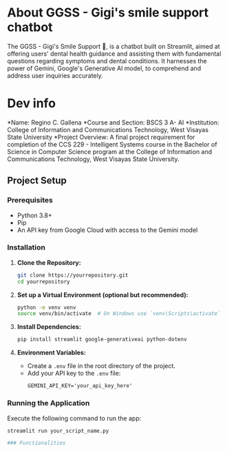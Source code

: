 # About GGSS - Gigi's smile support chatbot
The GGSS - Gigi's Smile Support 🦷, is a chatbot built on Streamlit, aimed at offering users' dental health guidance and assisting them with fundamental questions regarding symptoms and dental conditions. It harnesses the power of Gemini, Google's Generative AI model, to comprehend and address user inquiries accurately.

# Dev info
*Name: Regino C. Gallena
*Course and Section: BSCS 3 A- AI
*Institution: College of Information and Communications Technology, West Visayas State University
*Project Overview: A final project requirement for completion of the CCS 229 - Intelligent Systems
course in the Bachelor of Science in Computer Science program 
at the College of Information and Communications Technology, West Visayas State University.
## Project Setup

### Prerequisites

- Python 3.8+
- Pip
- An API key from Google Cloud with access to the Gemini model

### Installation

1. **Clone the Repository:**
   ```bash
   git clone https://yourrepository.git
   cd yourrepository
   ```

2. **Set up a Virtual Environment (optional but recommended):**
   ```bash
   python -m venv venv
   source venv/bin/activate  # On Windows use `venv\Scripts\activate`
   ```

3. **Install Dependencies:**
   ```bash
   pip install streamlit google-generativeai python-dotenv
   ```

4. **Environment Variables:**
   - Create a `.env` file in the root directory of the project.
   - Add your API key to the `.env` file:
     ```plaintext
     GEMINI_API_KEY='your_api_key_here'
     ```

### Running the Application

Execute the following command to run the app:
```bash
streamlit run your_script_name.py

### Functionalities

